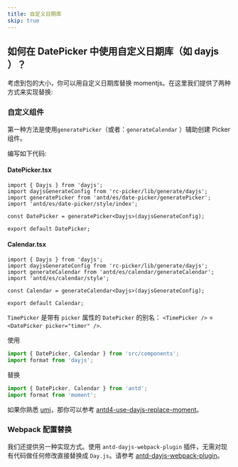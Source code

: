 ```yaml
---
title: 自定义日期库
skip: true
---
```


## 如何在 DatePicker 中使用自定义日期库（如 dayjs ）？

考虑到包的大小，你可以用自定义日期库替换 momentjs。在这里我们提供了两种方式来实现替换:

### 自定义组件

第一种方法是使用`generatePicker`（或者：`generateCalendar` ）辅助创建 Picker 组件。

编写如下代码:

#### DatePicker.tsx

```tsx
import { Dayjs } from 'dayjs';
import dayjsGenerateConfig from 'rc-picker/lib/generate/dayjs';
import generatePicker from 'antd/es/date-picker/generatePicker';
import 'antd/es/date-picker/style/index';

const DatePicker = generatePicker<Dayjs>(dayjsGenerateConfig);

export default DatePicker;
```

#### Calendar.tsx

```tsx
import { Dayjs } from 'dayjs';
import dayjsGenerateConfig from 'rc-picker/lib/generate/dayjs';
import generateCalendar from 'antd/es/calendar/generateCalendar';
import 'antd/es/calendar/style';

const Calendar = generateCalendar<Dayjs>(dayjsGenerateConfig);

export default Calendar;
```

`TimePicker` 是带有 `picker` 属性的 `DatePicker` 的别名： `<TimePicker />` = `<DatePicker picker="timer" />`.

使用

```js
import { DatePicker, Calendar } from 'src/components';
import format from 'dayjs';
```

替换

```js
import { DatePicker, Calendar } from 'antd';
import format from 'moment';
```

如果你熟悉 [umi](https://umijs.org/)，那你可以参考 [antd4-use-dayjs-replace-moment](https://github.com/xiaohuoni/antd4-use-dayjs-replace-moment)。

### Webpack 配置替换

我们还提供另一种实现方式。使用 `antd-dayjs-webpack-plugin` 插件，无需对现有代码做任何修改直接替换成 `Day.js`。请参考 [antd-dayjs-webpack-plugin](https://github.com/ant-design/antd-dayjs-webpack-plugin)。
